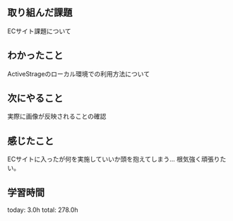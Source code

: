 ## 取り組んだ課題
ECサイト課題について

## わかったこと
ActiveStrageのローカル環境での利用方法について
## 次にやること
実際に画像が反映されることの確認
## 感じたこと
ECサイトに入ったが何を実施していいか頭を抱えてしまう...
根気強く頑張りたい。

## 学習時間
today: 3.0h
total: 278.0h